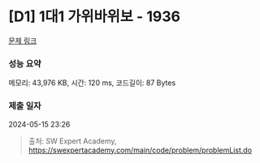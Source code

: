 # [D1] 1대1 가위바위보 - 1936 

[문제 링크](https://swexpertacademy.com/main/code/problem/problemDetail.do?contestProbId=AV5PjKXKALcDFAUq) 

### 성능 요약

메모리: 43,976 KB, 시간: 120 ms, 코드길이: 87 Bytes

### 제출 일자

2024-05-15 23:26



> 출처: SW Expert Academy, https://swexpertacademy.com/main/code/problem/problemList.do